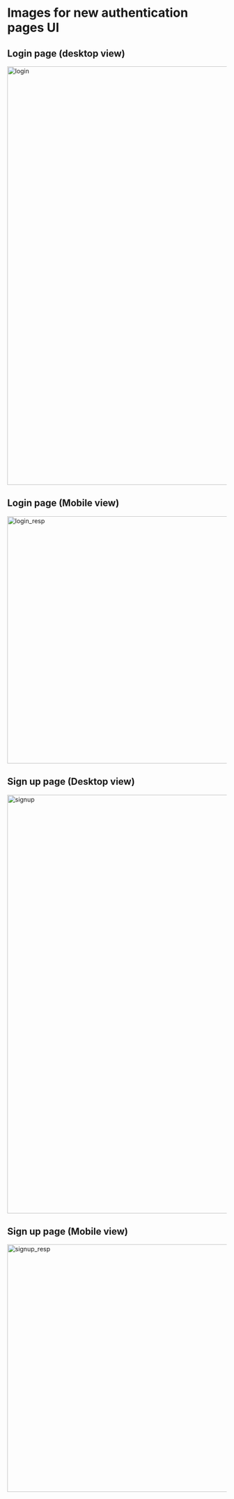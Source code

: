 # Images for new authentication pages UI

## Login page (desktop view)

<img width="960" alt="login" src="https://user-images.githubusercontent.com/72243506/126498791-d27fa738-0e83-4e50-82d1-abb11e0ac820.PNG">

## Login page (Mobile view)

<img width="567" alt="login_resp" src="https://user-images.githubusercontent.com/72243506/126498808-394446f1-7e11-449c-8e37-434d7e963379.PNG">

## Sign up page (Desktop view)

<img width="960" alt="signup" src="https://user-images.githubusercontent.com/72243506/126498813-8e2ad01d-179e-497e-b555-d958814f3d46.PNG">

## Sign up page (Mobile view)

<img width="568" alt="signup_resp" src="https://user-images.githubusercontent.com/72243506/126498828-414411e6-bfb1-4389-9847-2ca653a0884c.PNG">
